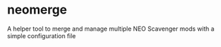 # neomerge
A helper tool to merge and manage multiple NEO Scavenger mods with a simple configuration file
